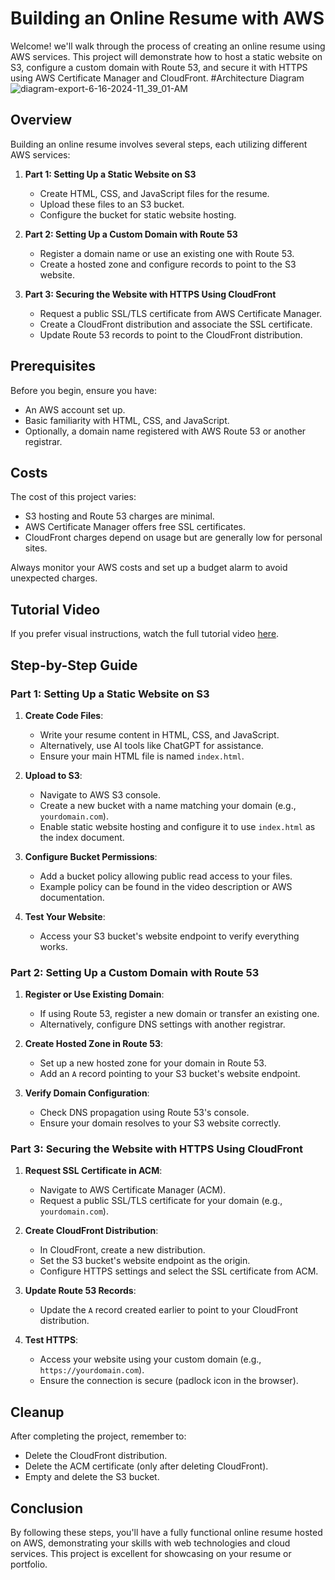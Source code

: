 # Building an Online Resume with AWS

Welcome! we'll walk through the process of creating an online resume using AWS services. This project will demonstrate how to host a static website on S3, configure a custom domain with Route 53, and secure it with HTTPS using AWS Certificate Manager and CloudFront.
#Architecture Diagram 
![diagram-export-6-16-2024-11_39_01-AM](https://github.com/kimutaieddy/Marara_CloudmyTribe-projects/assets/131693884/60b27381-e82e-468b-85b4-c12867e8e342)

## Overview

Building an online resume involves several steps, each utilizing different AWS services:

1. **Part 1: Setting Up a Static Website on S3**
   - Create HTML, CSS, and JavaScript files for the resume.
   - Upload these files to an S3 bucket.
   - Configure the bucket for static website hosting.

2. **Part 2: Setting Up a Custom Domain with Route 53**
   - Register a domain name or use an existing one with Route 53.
   - Create a hosted zone and configure records to point to the S3 website.

3. **Part 3: Securing the Website with HTTPS Using CloudFront**
   - Request a public SSL/TLS certificate from AWS Certificate Manager.
   - Create a CloudFront distribution and associate the SSL certificate.
   - Update Route 53 records to point to the CloudFront distribution.

## Prerequisites

Before you begin, ensure you have:
- An AWS account set up.
- Basic familiarity with HTML, CSS, and JavaScript.
- Optionally, a domain name registered with AWS Route 53 or another registrar.

## Costs

The cost of this project varies:
- S3 hosting and Route 53 charges are minimal.
- AWS Certificate Manager offers free SSL certificates.
- CloudFront charges depend on usage but are generally low for personal sites.

Always monitor your AWS costs and set up a budget alarm to avoid unexpected charges.

## Tutorial Video

If you prefer visual instructions, watch the full tutorial video [here](https://www.youtube.com/watch?v=yourvideolink).

## Step-by-Step Guide

### Part 1: Setting Up a Static Website on S3

1. **Create Code Files**:
   - Write your resume content in HTML, CSS, and JavaScript.
   - Alternatively, use AI tools like ChatGPT for assistance.
   - Ensure your main HTML file is named `index.html`.

2. **Upload to S3**:
   - Navigate to AWS S3 console.
   - Create a new bucket with a name matching your domain (e.g., `yourdomain.com`).
   - Enable static website hosting and configure it to use `index.html` as the index document.

3. **Configure Bucket Permissions**:
   - Add a bucket policy allowing public read access to your files.
   - Example policy can be found in the video description or AWS documentation.

4. **Test Your Website**:
   - Access your S3 bucket's website endpoint to verify everything works.

### Part 2: Setting Up a Custom Domain with Route 53

1. **Register or Use Existing Domain**:
   - If using Route 53, register a new domain or transfer an existing one.
   - Alternatively, configure DNS settings with another registrar.

2. **Create Hosted Zone in Route 53**:
   - Set up a new hosted zone for your domain in Route 53.
   - Add an `A` record pointing to your S3 bucket's website endpoint.

3. **Verify Domain Configuration**:
   - Check DNS propagation using Route 53's console.
   - Ensure your domain resolves to your S3 website correctly.

### Part 3: Securing the Website with HTTPS Using CloudFront

1. **Request SSL Certificate in ACM**:
   - Navigate to AWS Certificate Manager (ACM).
   - Request a public SSL/TLS certificate for your domain (e.g., `yourdomain.com`).

2. **Create CloudFront Distribution**:
   - In CloudFront, create a new distribution.
   - Set the S3 bucket's website endpoint as the origin.
   - Configure HTTPS settings and select the SSL certificate from ACM.

3. **Update Route 53 Records**:
   - Update the `A` record created earlier to point to your CloudFront distribution.

4. **Test HTTPS**:
   - Access your website using your custom domain (e.g., `https://yourdomain.com`).
   - Ensure the connection is secure (padlock icon in the browser).

## Cleanup

After completing the project, remember to:
- Delete the CloudFront distribution.
- Delete the ACM certificate (only after deleting CloudFront).
- Empty and delete the S3 bucket.

## Conclusion

By following these steps, you'll have a fully functional online resume hosted on AWS, demonstrating your skills with web technologies and cloud services. This project is excellent for showcasing on your resume or portfolio.
